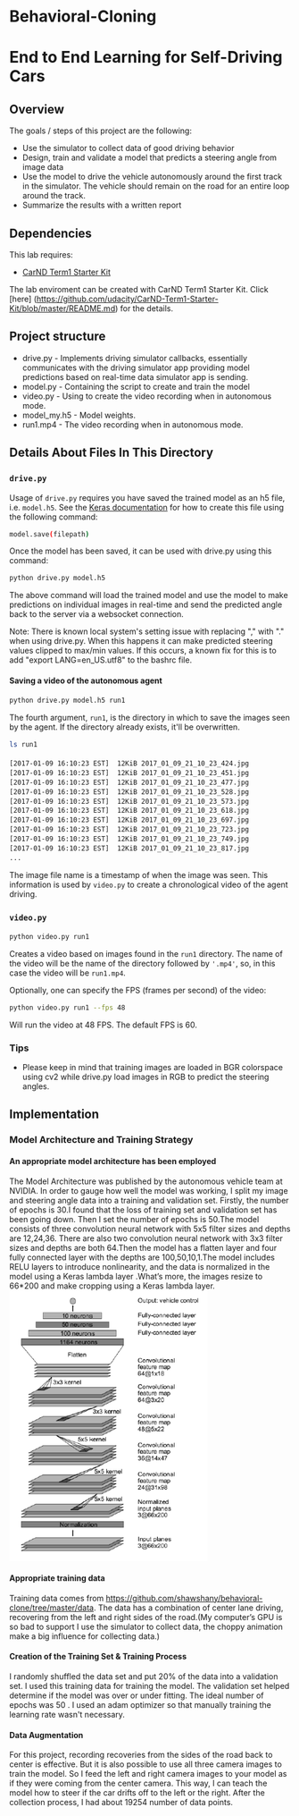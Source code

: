 # Behavioral-Cloning
# End to End Learning for Self-Driving Cars

## Overview

The goals / steps of this project are the following:
* Use the simulator to collect data of good driving behavior 
* Design, train and validate a model that predicts a steering angle from image data
* Use the model to drive the vehicle autonomously around the first track in the simulator. The vehicle should remain on the road for an entire loop around the track.
* Summarize the results with a written report

## Dependencies

This lab requires:
* [CarND Term1 Starter Kit](https://github.com/udacity/CarND-Term1-Starter-Kit)

The lab enviroment can be created with CarND Term1 Starter Kit. Click [here]
(https://github.com/udacity/CarND-Term1-Starter-Kit/blob/master/README.md) for the details.

## Project structure

* drive.py - Implements driving simulator callbacks, essentially communicates with the driving simulator app providing model predictions 
             based on real-time data simulator app is sending.
* model.py - Containing the script to create and train the model
* video.py - Using to create the video recording when in autonomous mode.
* model_my.h5 - Model weights.
* run1.mp4 - The video recording when in autonomous mode.

## Details About Files In This Directory

### `drive.py`

Usage of `drive.py` requires you have saved the trained model as an h5 file, i.e. `model.h5`. See the [Keras documentation](https://keras.io/getting-started/faq/#how-can-i-save-a-keras-model) for how to create this file using the following command:
```sh
model.save(filepath)
```

Once the model has been saved, it can be used with drive.py using this command:

```sh
python drive.py model.h5
```

The above command will load the trained model and use the model to make predictions on individual images in real-time and send the predicted angle back to the server via a websocket connection.

Note: There is known local system's setting issue with replacing "," with "." when using drive.py. When this happens it can make predicted steering values clipped to max/min values. If this occurs, a known fix for this is to add "export LANG=en_US.utf8" to the bashrc file.

#### Saving a video of the autonomous agent

```sh
python drive.py model.h5 run1
```

The fourth argument, `run1`, is the directory in which to save the images seen by the agent. If the directory already exists, it'll be overwritten.

```sh
ls run1

[2017-01-09 16:10:23 EST]  12KiB 2017_01_09_21_10_23_424.jpg
[2017-01-09 16:10:23 EST]  12KiB 2017_01_09_21_10_23_451.jpg
[2017-01-09 16:10:23 EST]  12KiB 2017_01_09_21_10_23_477.jpg
[2017-01-09 16:10:23 EST]  12KiB 2017_01_09_21_10_23_528.jpg
[2017-01-09 16:10:23 EST]  12KiB 2017_01_09_21_10_23_573.jpg
[2017-01-09 16:10:23 EST]  12KiB 2017_01_09_21_10_23_618.jpg
[2017-01-09 16:10:23 EST]  12KiB 2017_01_09_21_10_23_697.jpg
[2017-01-09 16:10:23 EST]  12KiB 2017_01_09_21_10_23_723.jpg
[2017-01-09 16:10:23 EST]  12KiB 2017_01_09_21_10_23_749.jpg
[2017-01-09 16:10:23 EST]  12KiB 2017_01_09_21_10_23_817.jpg
...
```

The image file name is a timestamp of when the image was seen. This information is used by `video.py` to create a chronological video of the agent driving.

### `video.py`

```sh
python video.py run1
```

Creates a video based on images found in the `run1` directory. The name of the video will be the name of the directory followed by `'.mp4'`, so, in this case the video will be `run1.mp4`.

Optionally, one can specify the FPS (frames per second) of the video:

```sh
python video.py run1 --fps 48
```

Will run the video at 48 FPS. The default FPS is 60.

### Tips
- Please keep in mind that training images are loaded in BGR colorspace using cv2 while drive.py load images in RGB to predict the steering angles.

## Implementation
### Model Architecture and Training Strategy

#### An appropriate model architecture has been employed

The Model Architecture was published by the autonomous vehicle team at NVIDIA. In order to gauge how well the model was working, I split my image and steering angle data into a training and validation set.
Firstly, the number of epochs is 30.I found that the loss of training set and validation set has been going down. Then I set the number of epochs is 50.The model consists of three convolution neural network with 5x5 filter sizes and depths are 12,24,36. There are also two convolution neural network with 3x3 filter sizes and depths are both 64.Then the model has a flatten layer and four fully connected layer with the depths are 100,50,10,1.The model includes RELU layers to introduce nonlinearity, and the data is normalized in the model using a Keras lambda layer .What’s more, the images resize to 66*200 and make cropping using a Keras lambda layer.
![](https://github.com/Luzhongyue/Behavioral-Cloning/blob/master/Images/NVDIA-model.png)

#### Appropriate training data

Training data comes from https://github.com/shawshany/behavioral-clone/tree/master/data. The data has a combination of center lane driving, recovering from the left and right sides of the road.(My computer’s GPU is so bad to support I use the simulator to collect data, the choppy animation make a big influence for collecting data.)

#### Creation of the Training Set & Training Process

I randomly shuffled the data set and put 20% of the data into a validation set. I used this training data for training the model. The validation set helped determine if the model was over or under fitting. The ideal number of epochs was 50 . I used an adam optimizer so that manually training the learning rate wasn't necessary.

#### Data Augmentation

For this project, recording recoveries from the sides of the road back to center is effective. But it is also possible to use all three camera images to train the model. So I feed the left and right camera images to your model as if they were coming from the center camera. This way, I can teach the model how to steer if the car drifts off to the left or the right. After the collection process, I had about 19254 number of data points.
